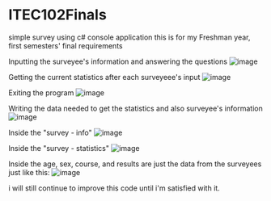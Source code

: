 # ITEC102Finals
simple survey using c# console application
this is for my Freshman year, first semesters' final requirements

Inputting the surveyee's information and answering the questions
![image](https://user-images.githubusercontent.com/98265778/154178759-764fd8e3-81d1-4fc6-9d92-701780c36753.png)

Getting the current statistics after each surveyeee's input
![image](https://user-images.githubusercontent.com/98265778/154178863-36cc1283-920e-46c6-9eb2-d28ae97dbb1e.png)

Exiting the program
![image](https://user-images.githubusercontent.com/98265778/154179044-654e3401-5ca0-4714-99fc-7250770775b7.png)

Writing the data needed to get the statistics and also surveyee's information
![image](https://user-images.githubusercontent.com/98265778/154179189-96d38237-44e8-43df-8b58-f0a37b475362.png)

Inside the "survey - info"
![image](https://user-images.githubusercontent.com/98265778/154179213-f1aaa1e2-416d-46c7-bbfc-bc6d283d0d74.png)

Inside the "survey - statistics"
![image](https://user-images.githubusercontent.com/98265778/154179272-5e4303f0-cfa6-46ea-a734-3823889d6221.png)

Inside the age, sex, course, and results are just the data from the surveyees
just like this:
![image](https://user-images.githubusercontent.com/98265778/154179414-77c3744d-1179-4954-8288-c291620ec96e.png)

i will still continue to improve this code until i'm satisfied with it.

